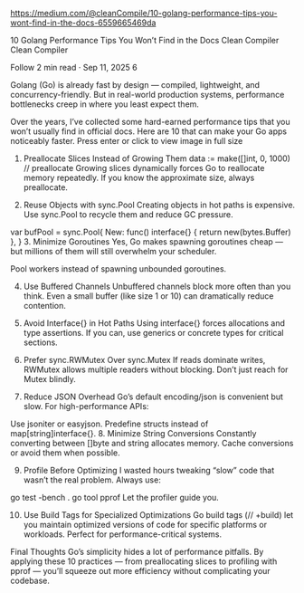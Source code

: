 https://medium.com/@cleanCompile/10-golang-performance-tips-you-wont-find-in-the-docs-6559665469da

10 Golang Performance Tips You Won’t Find in the Docs Clean Compiler Clean
Compiler

Follow 2 min read · Sep 11, 2025 6

Golang (Go) is already fast by design — compiled, lightweight, and
concurrency-friendly. But in real-world production systems, performance
bottlenecks creep in where you least expect them.

Over the years, I’ve collected some hard-earned performance tips that you won’t
usually find in official docs. Here are 10 that can make your Go apps noticeably
faster. Press enter or click to view image in full size

1. Preallocate Slices Instead of Growing Them data := make([]int, 0, 1000) //
   preallocate Growing slices dynamically forces Go to reallocate memory
   repeatedly. If you know the approximate size, always preallocate.

2. Reuse Objects with sync.Pool Creating objects in hot paths is expensive. Use
   sync.Pool to recycle them and reduce GC pressure.

var bufPool = sync.Pool{ New: func() interface{} { return new(bytes.Buffer) },
} 3. Minimize Goroutines Yes, Go makes spawning goroutines cheap — but millions
of them will still overwhelm your scheduler.

Pool workers instead of spawning unbounded goroutines.

4. Use Buffered Channels Unbuffered channels block more often than you think.
   Even a small buffer (like size 1 or 10) can dramatically reduce contention.

5. Avoid Interface{} in Hot Paths Using interface{} forces allocations and type
   assertions. If you can, use generics or concrete types for critical sections.

6. Prefer sync.RWMutex Over sync.Mutex If reads dominate writes, RWMutex allows
   multiple readers without blocking. Don’t just reach for Mutex blindly.

7. Reduce JSON Overhead Go’s default encoding/json is convenient but slow. For
   high-performance APIs:

Use jsoniter or easyjson. Predefine structs instead of
map[string]interface{}. 8. Minimize String Conversions Constantly converting
between []byte and string allocates memory. Cache conversions or avoid them when
possible.

9. Profile Before Optimizing I wasted hours tweaking “slow” code that wasn’t the
   real problem. Always use:

go test -bench . go tool pprof Let the profiler guide you.

10. Use Build Tags for Specialized Optimizations Go build tags (// +build) let
    you maintain optimized versions of code for specific platforms or workloads.
    Perfect for performance-critical systems.

Final Thoughts Go’s simplicity hides a lot of performance pitfalls. By applying
these 10 practices — from preallocating slices to profiling with pprof — you’ll
squeeze out more efficiency without complicating your codebase.
